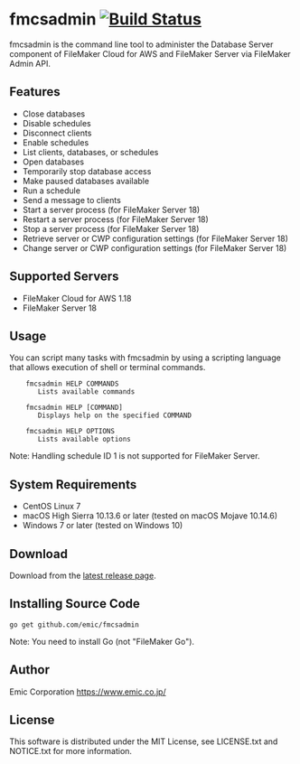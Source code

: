 fmcsadmin [![Build Status](https://travis-ci.org/emic/fmcsadmin.svg?branch=master)](https://travis-ci.org/emic/fmcsadmin)
=========
fmcsadmin is the command line tool to administer the Database Server component of FileMaker Cloud for AWS and FileMaker Server via FileMaker Admin API.

Features
-----
- Close databases
- Disable schedules
- Disconnect clients
- Enable schedules
- List clients, databases, or schedules
- Open databases
- Temporarily stop database access
- Make paused databases available
- Run a schedule
- Send a message to clients
- Start a server process (for FileMaker Server 18)
- Restart a server process (for FileMaker Server 18)
- Stop a server process (for FileMaker Server 18)
- Retrieve server or CWP configuration settings (for FileMaker Server 18)
- Change server or CWP configuration settings (for FileMaker Server 18)

Supported Servers
-----
- FileMaker Cloud for AWS 1.18
- FileMaker Server 18

Usage
-----
You can script many tasks with fmcsadmin by using a scripting language that allows execution of shell or terminal commands.

```
    fmcsadmin HELP COMMANDS
       Lists available commands

    fmcsadmin HELP [COMMAND]
       Displays help on the specified COMMAND

    fmcsadmin HELP OPTIONS
       Lists available options
```
Note: Handling schedule ID 1 is not supported for FileMaker Server.

System Requirements
-----
- CentOS Linux 7
- macOS High Sierra 10.13.6 or later (tested on macOS Mojave 10.14.6)
- Windows 7 or later (tested on Windows 10)

Download
-----
Download from the [latest release page](https://github.com/emic/fmcsadmin/releases/latest).

Installing Source Code
-----
```
go get github.com/emic/fmcsadmin
```
Note: You need to install Go (not "FileMaker Go").

Author
-----
Emic Corporation <https://www.emic.co.jp/>

License
-----
This software is distributed under the MIT License, see LICENSE.txt and NOTICE.txt for more information.